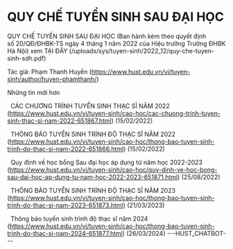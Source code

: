 # QUY CHẾ TUYỂN SINH SAU ĐẠI HỌC

QUY CHẾ TUYỂN SINH SAU ĐẠI HỌC (Ban hành kèm theo quyết định số 20/QĐ/ĐHBK-TS ngày 4 tháng 1 năm 2022 của Hiệu trưởng Trường ĐHBK Hà Nội) xem TẠI ĐÂY (/uploads/sys/tuyen-sinh/2022_12/quy-che-tuyen-sinh-sdh.pdf)

Tác giả: Phạm Thanh Huyền (https://www.hust.edu.vn/vi/tuyen-sinh/author/huyen-phamthanh/)

Những tin mới hơn

 
CÁC CHƯƠNG TRÌNH TUYỂN SINH THẠC SĨ NĂM 2022 (https://www.hust.edu.vn/vi/tuyen-sinh/cao-hoc/cac-chuong-trinh-tuyen-sinh-thac-si-nam-2022-651867.html)
(15/02/2022)

 
THÔNG BÁO TUYỂN SINH TRÌNH ĐỘ THẠC SĨ NĂM 2022 (https://www.hust.edu.vn/vi/tuyen-sinh/cao-hoc/thong-bao-tuyen-sinh-trinh-do-thac-si-nam-2022-651866.html)
(15/02/2022)

 
Quy định về học bổng Sau đại học áp dụng từ năm học 2022-2023 (https://www.hust.edu.vn/vi/tuyen-sinh/cao-hoc/quy-dinh-ve-hoc-bong-sau-dai-hoc-ap-dung-tu-nam-hoc-2022-2023-651871.html)
(25/08/2022)

 
THÔNG BÁO TUYỂN SINH TRÌNH ĐỘ THẠC SĨ NĂM 2023 (https://www.hust.edu.vn/vi/tuyen-sinh/cao-hoc/thong-bao-tuyen-sinh-trinh-do-thac-si-nam-2023-651873.html)
(21/03/2023)

 
Thông báo tuyển sinh trình độ thạc sĩ năm 2024 (https://www.hust.edu.vn/vi/tuyen-sinh/cao-hoc/thong-bao-tuyen-sinh-trinh-do-thac-si-nam-2024-651877.html)
(26/03/2024) 
 ---HUST_CHATBOT---